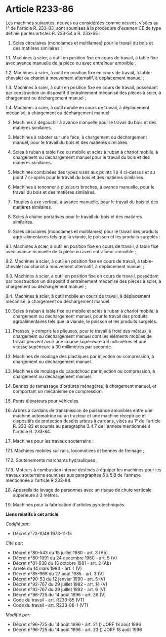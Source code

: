# Article R233-86

Les machines suivantes, neuves ou considérées comme neuves, visées au 1° de l'article R. 233-83, sont soumises à la procédure
d'examen CE de type définie par les articles R. 233-54 à R. 233-65 :

1. Scies circulaires (monolames et multilames) pour le travail du bois et des matières similaires :

1.1. Machines à scier, à outil en position fixe en cours de travail, à table fixe avec avance manuelle de la pièce ou avec
entraîneur amovible ;

1.2. Machines à scier, à outil en position fixe en cours de travail, à table-chevalet ou chariot à mouvement alternatif, à
déplacement manuel ;

1.3. Machines à scier, à outil en position fixe en cours de travail, possédant par construction un dispositif d'entraînement
mécanisé des pièces à scier, à chargement ou déchargement manuel ;

1.4. Machines à scier, à outil mobile en cours de travail, à déplacement mécanisé, à chargement ou déchargement manuel.

2. Machines à dégauchir à avance manuelle pour le travail du bois et des matières similaires.

3. Machines à raboter sur une face, à chargement ou déchargement manuel, pour le travail du bois et des matières similaires.

4. Scies à ruban à table fixe ou mobile et scies à ruban à chariot mobile, à chargement ou déchargement manuel pour le
travail du bois et des matières similaires.

5. Machines combinées des types visés aux points 1 à 4 ci-dessus et au point 7 ci-après pour le travail du bois et des
matières similaires.

6. Machines à tenonner à plusieurs broches, à avance manuelle, pour le travail du bois et des matières similaires.

7. Toupies à axe vertical, à avance manuelle, pour le travail du bois et des matières similaires.

8. Scies à chaîne portatives pour le travail du bois et des matières similaires.

9. Scies circulaires (monolames et multilames) pour le travail des produits agro-alimentaires tels que la viande, le poisson
et les produits surgelés :

9.1. Machines à scier, à outil en position fixe en cours de travail, à table fixe avec avance manuelle de la pièce ou avec
entraîneur amovible ;

9.2. Machines à scier, à outil en position fixe en cours de travail, à table-chevalet ou chariot à mouvement alternatif, à
déplacement manuel ;

9.3. Machines à scier, à outil en position fixe en cours de travail, possédant par construction un dispositif d'entraînement
mécanisé des pièces à scier, à chargement ou déchargement manuel ;

9.4. Machines à scier, à outil mobile en cours de travail, à déplacement mécanisé, à chargement ou déchargement manuel.

10. Scies à ruban à table fixe ou mobile et scies à ruban à chariot mobile, à chargement ou déchargement manuel, pour le
travail des produits agroalimentaires tels que la viande, le poisson et les produits surgelés.

11. Presses, y compris les plieuses, pour le travail à froid des métaux, à chargement ou déchargement manuel dont les
éléments mobiles de travail peuvent avoir une course supérieure à 6 millimètres et une vitesse supérieure à 30 millimètres
par seconde.

12. Machines de moulage des plastiques par injection ou compression, à chargement ou déchargement manuel.

13. Machines de moulage du caoutchouc par injection ou compression, à chargement ou déchargement manuel.

14. Bennes de ramassage d'ordures ménagères, à chargement manuel, et comportant un mécanisme de compression.

15. Ponts élévateurs pour véhicules.

16. Arbres à cardans de transmission de puissance amovibles entre une machine automotrice ou un tracteur et une machine
réceptrice et dispositifs de protection desdits arbres à cardans, visés au 1° de l'article R. 233-83 et soumis au paragraphe
3.4.7 de l'annexe mentionnée à l'article R. 233-84.

17. Machines pour les travaux souterrains :

17.1. Machines mobiles sur rails, locomotives et bennes de freinage ;

17.2. Soutènements marchants hydrauliques ;

17.3. Moteurs à combustion interne destinés à équiper les machines pour les travaux souterrains soumises aux paragraphes 5 à
5.8 de l'annexe mentionnée à l'article R 233-84.

18. Appareils de levage de personnes avec un risque de chute verticale supérieure à 3 mètres.

19. Machines pour la fabrication d'articles pyrotechniques.

**Liens relatifs à cet article**

_Codifié par_:

  - Décret n°73-1048 1973-11-15

_Cité par_:

  - Décret n°80-543 du 15 juillet 1980 - art. 3 (Ab)
  - Décret n°80-1091 du 24 décembre 1980 - art. 5 (V)
  - Décret n°81-938 du 13 octobre 1981 - art. 2 (Ab)
  - Arrêté du 14 mars 1983 - art. 1 (V)
  - Décret n°85-968 du 27 août 1985 - art. 3 (V)
  - Décret n°90-53 du 12 janvier 1990 - art. 5 (V)
  - Décret n°92-767 du 29 juillet 1992 - art. 14 (V)
  - Décret n°92-767 du 29 juillet 1992 - art. 6 (V)
  - Décret n°96-725 du 14 août 1996 - art. 36 (V)
  - Code du travail - art. R233-85 (VT)
  - Code du travail - art. R233-88-1 (VT)

_Modifié par_:

  - Décret n°96-725 du 14 août 1996 - art. 21 () JORF 18 août 1996
  - Décret n°96-725 du 14 août 1996 - art. 23 () JORF 18 août 1996

